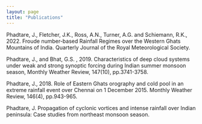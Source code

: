 ```yaml
---
layout: page
title: "Publications"
---
```


Phadtare, J., Fletcher, J.K., Ross, A.N., Turner, A.G. and Schiemann, R.K., 2022. Froude number-based
Rainfall Regimes over the Western Ghats Mountains of India. Quarterly Journal of the Royal Meteorological
Society. 

Phadtare, J., and Bhat, G.S. , 2019. Characteristics of deep cloud systems under weak and strong synoptic
forcing during Indian summer monsoon season, Monthly Weather Review, 147(10), pp.3741-3758.

Phadtare, J., 2018. Role of Eastern Ghats orography and cold pool in an extreme rainfall event over Chennai
on 1 December 2015. Monthly Weather Review, 146(4), pp.943-965.

Phadtare, J. Propagation of cyclonic vortices and intense rainfall over Indian peninsula: Case studies from
northeast monsoon season.
